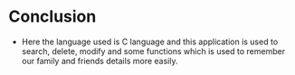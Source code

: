 # Conclusion
* Here the language used is C language and this application is used to search, delete, modify and some functions which is used to remember our family and friends details more easily.
